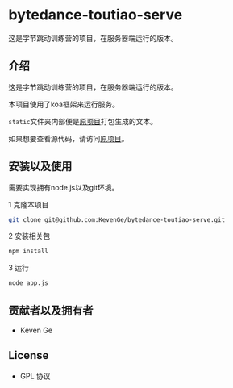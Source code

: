 # bytedance-toutiao-serve

这是字节跳动训练营的项目，在服务器端运行的版本。

## 介绍

这是字节跳动训练营的项目，在服务器端运行的版本。

本项目使用了koa框架来运行服务。

`static`文件夹内部便是[原项目](https://github.com/KevenGe/bytedance-toutiao/tree/develop)打包生成的文本。

如果想要查看源代码，请访问[原项目](https://github.com/KevenGe/bytedance-toutiao/tree/develop)。

## 安装以及使用

需要实现拥有node.js以及git环境。

1 克隆本项目

```bash
git clone git@github.com:KevenGe/bytedance-toutiao-serve.git
```

2 安装相关包

```bash
npm install
```

3 运行

```bash
node app.js
```

## 贡献者以及拥有者

- Keven Ge

## License

- GPL 协议
